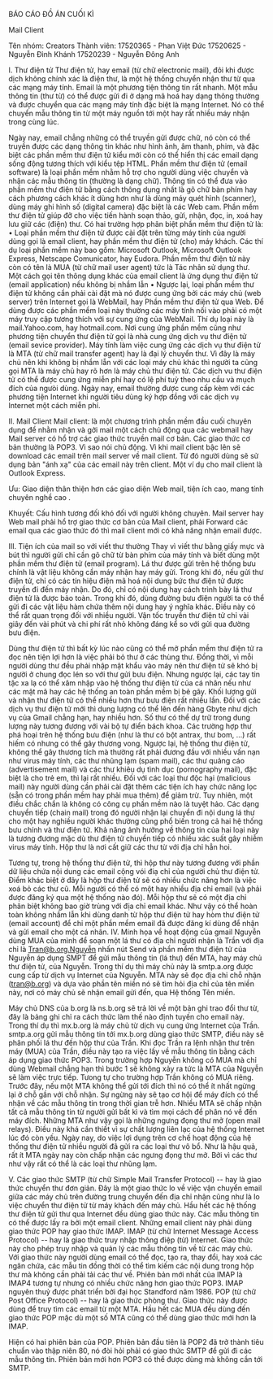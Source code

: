 BÁO CÁO ĐỒ ÁN CUỐI KÌ

Mail Client






Tên nhóm: Creators
Thành viên: 17520365 - Phan Việt Đức
17520625 - Nguyễn Đình Khánh
17520239 - Nguyễn Đông Anh






I.	Thư điện tử
Thư điện tử, hay email (từ chữ electronic mail), đôi khi được dịch không chính xác là điện thư, là một hệ thống chuyển nhận thư từ qua các mạng máy tính.
Email là một phương tiện thông tin rất nhanh. Một mẫu thông tin (thư từ) có thể được gửi đi ở dạng mã hoá hay dạng thông thường và được chuyển qua các mạng máy tính đặc biệt là mạng Internet. Nó có thể chuyển mẫu thông tin từ một máy nguồn tới một hay rất nhiều máy nhận trong cùng lúc.
 
Ngày nay, email chẳng những có thể truyền gửi được chữ, nó còn có thể truyền được các dạng thông tin khác như hình ảnh, âm thanh, phim, và đặc biệt các phần mềm thư điện tử kiểu mới còn có thể hiển thị các email dạng sống động tương thích với kiểu tệp HTML.
Phần mềm thư điện tử (email software) là loại phần mềm nhằm hỗ trợ cho người dùng việc chuyển và nhận các mẫu thông tin (thường là dạng chữ). Thông tin có thể đưa vào phần mềm thư điện tử bằng cách thông dụng nhất là gõ chữ bàn phím hay cách phương cách khác ít dùng hơn như là dùng máy quét hình (scanner), dùng máy ghi hình số (digital camera) đặc biệt là các Web cam. Phần mềm thư điện tử giúp đỡ cho việc tiến hành soạn thảo, gửi, nhận, đọc, in, xoá hay lưu giữ các (điện) thư. Có hai trường hợp phân biệt phần mềm thư điện tử là:
•	Loại phần mềm thư điện tử được cài đặt trên từng máy tính của người dùng gọi là email client, hay phần mềm thư điện tử (cho) máy khách. Các thí dụ loại phần mềm này bao gồm: Microsoft Outlook, Microsoft Outlook Express, Netscape Comunicator, hay Eudora. Phần mềm thư điện tử này còn có tên là MUA (từ chữ mail user agent) tức là Tác nhân sử dụng thư. Một cách gọi tên thông dụng khác của email client là ứng dụng thư điện tử (email application) nếu không bị nhầm lẫn
•	Ngược lại, loại phần mềm thư điện tử không cần phải cài đặt mà nó được cung ứng bởi các máy chủ (web server) trên Internet gọi là WebMail, hay Phần mềm thư điện tử qua Web. Để dùng được các phần mềm loại này thường các máy tính nối vào phải có một máy truy cập tương thích với sự cung ứng của WebMail. Thí dụ loại này là mail.Yahoo.com, hay hotmail.com.
Nơi cung ứng phần mềm cũng như phương tiện chuyển thư điện tử gọi là nhà cung ứng dịch vụ thư điện tử (email sevice provider).
Máy tính làm việc cung ứng các dịch vụ thư điện tử là MTA (từ chữ mail transfer agent) hay là đại lý chuyển thư. Vì đây là máy chủ nên khi không bị nhầm lẫn với các loại máy chủ khác thì người ta cũng gọi MTA là máy chủ hay rõ hơn là máy chủ thư điện tử.
Các dịch vu thư điện tử có thể được cung ứng miễn phí hay có lệ phí tuỳ theo nhu cầu và mụch đích của ngưòi dùng. Ngày nay, email thường được cung cấp kèm với các phương tiện Internet khi người tiêu dùng ký hợp đồng với các dịch vụ Internet một cách miễn phí.


II.	Mail Client
Mail client: là một chương trình phần mềm đầu cuối chuyên dụng để nhằm nhận và gởi mail một cách chủ động qua các webmail hay Mail server có hổ trợ các giao thức truyền mail cơ bản. Các giao thức cơ bản thường là POP3. Vì sao nói chủ động. Vì khi mail client bậc lên sẽ download các email trên mail server về mail client. Từ đó người dùng sẽ sử dụng bản "ánh xạ" của các email này trên client. Một ví dụ cho mail client là Outlook Express.
 
Ưu: Giao diện thân thiện hơn các giao diện Web mail, tiện ích cao, mang tính chuyên nghề cao .

Khuyết: Cấu hình tương đối khó đối với người không chuyên. Mail server hay Web mail phải hổ trợ giao thức cơ bản của Mail client, phải Forward các email qua các giao thức đó thì mail client mới có khả năng nhận
email được.


III.	Tiện ích của mail so với viết thư thường
Thay vì viết thư bằng giấy mực và bút thì người gửi chỉ cần gõ chữ từ bàn phím của máy tính và biết dùng một phần mềm thư điện tử (email program). Lá thư được gửi trên hệ thống bưu chính là vật liệu không cần máy nhận hay máy gửi. Trong khi đó, nếu gửi thư điện tử, chỉ có các tín hiệu điện mã hoá nội dung bức thư điện tử được truyền đi đến máy nhận. Do đó, chỉ có nội dung hay cách trình bày lá thư điện tử là được bảo toàn. Trong khi đó, dùng đường bưu điện người ta có thể gửi đi các vật liệu hàm chứa thêm nội dung hay ý nghĩa khác. Điều này có thể rất quan trọng đối với nhiều người. Vận tốc truyền thư điện tử chỉ vài giây đến vài phút và chi phí rất nhỏ không đáng kể so với gửi qua đường bưu điện.
 
Dùng thư điện tử thì bất kỳ lúc nào cũng có thể mở phần mềm thư điện tử ra đọc nên tiện lợi hơn là việc phải bỏ thư ở các thùng thư. Đồng thời, vì mỗi người dùng thư đều phải nhập mật khẩu vào máy nên thư điện tử sẽ khó bị người ở chung đọc lén so với thư gửi bưu điện. Nhưng ngược lại, các tay tin tặc xa lạ có thể xâm nhập vào hệ thống thư điện tử của cá nhân nếu như các mật mã hay các hệ thống an toàn phần mềm bị bẻ gãy. Khối lượng gửi và nhận thư điện tử có thể nhiều hơn thư bưu điện rất nhiều lần. Đối với các dịch vụ thư điện tử mới thì dung lượng có thể lên đến hàng Gbyte như dịch vụ của Gmail chẳng hạn, hay nhiều hơn. Số thư có thể dự trữ trong dung lượng này tương đương với vài bộ tự điển bách khoa. Các trường hợp thư phá hoại trên hệ thống bưu điện (như là thư có bột antrax, thư bom, ...) rất hiếm có nhưng có thể gây thương vong. Ngược lại, hệ thống thư điện tử, không thể gây thương tích mà thường rất phải đương đầu với nhiều vấn nạn như virus máy tính, các thư nhũng lạm (spam mail), các thư quảng cáo (advertisement mail) và các thư khiêu dụ tình dục (pornography mail), đặc biệt là cho trẻ em, thì lại rất nhiều. Đối với các loại thư độc hại (malicious mail) này người dùng cần phải cài đặt thêm các tiện ích hay chức năng lọc (sẵn có trong phần mềm hay phải mua thêm) để giảm trừ.
Tuy nhiên, một điều chắc chắn là không có công cụ phần mềm nào là tuyệt hảo. Các dạng chuyển tiếp (chain mail) trong đó người nhận lại chuyển đi nội dung lá thư cho một hay nghiều người khác thường cũng phổ biến trong cả hai hệ thống bưu chính và thư điện tử. Khả năng ảnh hưởng về thông tin của hai loại này là tương đương mặc dù thư điện tử chuyển tiếp có nhiều xác suất gây nhiễm virus máy tính. Hộp thư là nơi cất giữ các thư từ với địa chỉ hẳn hoi.
 
Tương tự, trong hệ thống thư điện tử, thì hộp thư này tương đương với phần dữ liệu chứa nội dung các email cộng vói điạ chỉ của người chủ thư điện tử. Điểm khác biệt ở đây là hộp thư điện tử sẽ có nhiều chức năng hơn là việc xoá bỏ các thư cũ. Mỗi người có thể có một hay nhiều địa chỉ email (và phải được đăng ký qua một hệ thống nào đó). Mỗi hộp thư sẽ có một địa chỉ phân biệt không bao giờ trùng với địa chỉ email khác. Như vậy có thể hoàn toàn không nhầm lẫn khi dùng danh từ hộp thư điện tử hay hòm thư điện tử (email account) để chỉ một phần mềm email đã được đăng kí dùng để nhận và gửi email cho một cá nhân.
IV.	Minh họa về hoạt động của gmail
Nguyễn dùng MUA của mình để soạn một lá thư có địa chỉ người nhận là Trần       với địa chỉ là Tran@b.org.Nguyễn nhấn nút Send và phần mềm thư điện tử của Nguyễn áp dụng SMPT để gửi mẫu thông tin (lá thư) đến MTA, hay máy chủ thư điện tử, của Nguyễn. Trong thí dụ thì máy chủ này là smtp.a.org được cung cấp từ dịch vụ Internet của Nguyễn.
MTA này sẽ đọc địa chỉ chỗ nhận (tran@b.org) và dựa vào phần tên miền nó sẽ tìm hỏi địa chỉ của tên miền này, nơi có máy chủ sẽ nhận email gửi đến, qua Hệ thống Tên miền.
 
Máy chủ DNS của b.org là ns.b.org sẽ trả lời về một bản ghi trao đổi thư từ, đây là bảng ghi chỉ ra cách thức làm thế nào định tuyến cho email này. Trong thí dụ thì mx.b.org là máy chủ từ dịch vụ cung ứng Internet của Trần.
smtp.a.org gửi mẫu thông tin tới mx.b.org dùng giao thức SMTP, điều này sẽ phân phối lá thư đến hộp thư của Trần.
Khi đọc Trần ra lệnh nhận thư trên máy (MUA) của Trần, điều này tạo	 ra việc lấy về mẫu thông tin bằng cách áp dụng giao thức POP3.
Trong trường hợp Nguyễn không có MUA mà chỉ dùng Webmail chẳng hạn thì bước 1 sẽ không xảy ra tức là MTA của Nguyễn sẽ làm việc trực tiếp. Tưong tự cho trường hợp Trần không có MUA riêng.
Trước đây, nếu một MTA không thể gửi tới đích thì nó có thể ít nhất ngừng lại ở chỗ gần với chỗ nhận. Sự ngừng này sẽ tạo cơ hội để máy đích có thể nhận về các mẫu thông tin trong thời gian trễ hơn. Nhiều MTA sẽ chấp nhận tất cả mẫu thông tin từ người gửi bất kì và tìm mọi cách để phân nó về đến máy đích. Những MTA như vậy gọi là những ngưng đọng thư mở (open mail relays). Điều này khá cần thiết vì sự chất lượng liên lạc của hệ thống Internet lúc đó còn yếu.
Ngày nay, do việc lợi dụng trên cơ chế hoạt động của hệ thống thư điện tử nhiều người đã gửi ra các loại thư vô bổ. Như là hậu quả, rất ít MTA ngày nay còn chấp nhận các ngưng đọng thư mở. Bởi vì các thư như vậy rất có thể là các loại thư nhũng lạm.

V.	Các giao thức
SMTP (từ chữ Simple Mail Transfer Protocol) -- hay là giao thức chuyển thư đơn giản. Đây là một giao thức lo về việc vận chuyển email giữa các máy chủ trên đường trung chuyển đến địa chỉ nhận cũng như là lo việc chuyển thư điện tử từ máy khách đến máy chủ. Hầu hết các hệ thống thư điện tử gửi thư qua Internet đều dùng giao thức này. Các mẫu thông tin có thể được lấy ra bởi một email client. Những email client này phải dùng giao thức POP hay giao thức IMAP.
IMAP (từ chữ Internet Message Access Protocol) -- hay là giao thức truy nhập thông điệp (từ) Internet. Giao thức này cho phép truy nhập và quản lý các mẫu thông tin về từ các máy chủ. Với giao thức này người dùng email có thể đọc, tạo ra, thay đổi, hay xoá các ngăn chứa, các mẫu tin đồng thời có thể tìm kiếm các nội dung trong hộp thư mà không cần phải tải các thư về.
Phiên bản mới nhất của IMAP là IMAP4 tương tự nhưng có nhiều chức năng hơn giao thức POP3. IMAP nguyên thuỷ được phát triển bởi đại học Standford năm 1986.
POP (từ chữ Post Office Protocol) -- hay là giao thức phòng thư. Giao thức này được dùng để truy tìm các email từ một MTA. Hầu hết các MUA đều dùng đến giao thức POP mặc dù một số MTA cũng có thể dùng giao thức mới hơn là IMAP.
 
Hiện có hai phiên bản của POP. Phiên bản đầu tiên là POP2 đã trở thành tiêu chuẩn vào thập niên 80, nó đòi hỏi phải có giao thức SMTP để gửi đi các mẫu thông tin. Phiên bản mới hơn POP3 có thể được dùng mà không cần tới SMTP.





